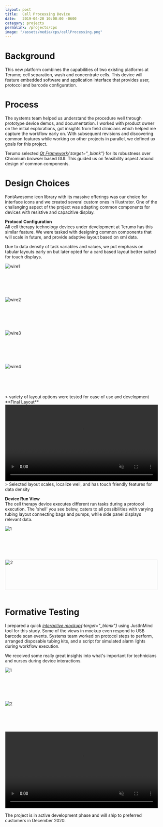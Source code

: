 ```yaml
---
layout: post
title:  Cell Processing Device
date:   2019-04-20 10:00:00 -0600
category: projects
permalink: /projects/cps
image: "/assets/media/cps/cellProcessing.png"
---
```

# Background
This new platform combines the capabilities of two existing platforms at Terumo; cell separation, wash and concentrate cells. This device will feature embedded software and application interface that provides user, protocol and barcode configuration.  

# Process
The systems team helped us understand the procedure well through prototype device demos, and documentation. I worked with product owner on the initial explorations, got insights from field clinicians which helped me capture the workflow early on. With subsequent revisions and discovering common features while working on other projects in parallel, we defined ux goals for this project.  

Terumo selected *[Qt Framework](https://www.qt.io/qt-in-medical/ "Open Qt Site"){:target="_blank"}* for its robustness over Chromium browser based GUI. This guided us on feasibility aspect around design of common components.


# Design Choices
FontAwesome icon library with its massive offerings was our choice for interface icons and we created several custom ones in Illustrator. One of the challanging aspect of the project was adapting common components for devices with resistive and capacitive display.  

**Protocol Configuration**  
All cell therapy technology devices under development at Terumo has this similar feature. We were tasked with designing common components that will scale in future, and provide adaptive layout based on xml data.  

Due to data density of task variables and values, we put emphasis on tabular layouts early on but later opted for a card based layout better suited for touch displays.  

<div style="
    display: grid;
    grid-template-columns: repeat(auto-fit, minmax(250px, 1fr));
    grid-gap: 10px;
    grid-auto-rows: minmax(100px, auto);
">
    <img src="/assets/media/cps/PrepareWire1.png" alt="wire1">
    <img src="/assets/media/cps/PrepareWire2.png" alt="wire2">
    <img src="/assets/media/cps/PrepareWire3.png" alt="wire3">
    <img src="/assets/media/cps/PrepareWire4.png" alt="wire4">
</div>
<span></span>
> variety of layout options were tested for ease of use and development

<br>
**Final Layout**
<video width="100%" height="auto" controls muted style="border: 1px solid #ECEDED;">
  <source src="/assets/media/cps/finalRun.mov" type="video/mp4">
  Your browser does not support the video tag.
</video>
<span></span>
> Selected layout scales, localize well, and has touch friendly features for data density

<br>

**Device Run View**  
The cell therapy device executes different run tasks during a protocol execution. The 'shell' you see below, caters to all possibilities with varying tubing layout connecting bags and pumps, while side panel displays relevant data.  

<div style="
    display: grid;
    grid-template-columns: repeat(auto-fit, minmax(250px, 1fr));
    grid-gap: 10px;
    grid-auto-rows: minmax(100px, auto);
">
    <img src="/assets/media/cps/RunWire.png" alt="1">
    <img src="/assets/media/cps/PrimeDesign.png" alt="2" style="border: 1px solid #ECEDED;">
</div>
<br>

# Formative Testing
I prepared a quick *[interactive mockup](https://www.justinmind.com/usernote/tests/38196272/45260779/47397928/index.html#/screens/da697580-0312-4404-b07c-5ee3df31b7d4){:target="_blank"}* using JustInMind tool for this study. Some of the views in mockup even respond to USB barcode scan events. Systems team worked on protocol steps to perform, arranged disposable tubing kits, and a script for simulated alarm lights during workflow execution.  

We received some really great insights into what's important for technicians and nurses during device interactions.  

<div style="
    display: grid;
    grid-template-columns: repeat(auto-fit, minmax(250px, 1fr));
    grid-gap: 10px;
    grid-auto-rows: minmax(100px, auto);
">
    <img src="/assets/media/cps/hfSession3.png" alt="1">
    <img src="/assets/media/cps/hfSession2.png" alt="2">
</div>
<span></span>

<video width="100%" height="auto" controls muted style="border: 1px solid #ECEDED;">
  <source src="/assets/media/cps/hfSession3.mp4" type="video/mp4">
  Your browser does not support the video tag.
</video>
<span></span>

The project is in active development phase and will ship to preferred customers in December 2020.